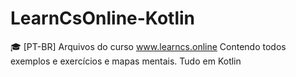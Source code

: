 # LearnCsOnline-Kotlin
🎓 [PT-BR] Arquivos do curso www.learncs.online Contendo todos exemplos e exercícios e mapas mentais. Tudo em Kotlin

